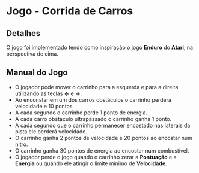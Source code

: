 # Jogo - Corrida de Carros

## Detalhes

O jogo foi implementado tendo como inspiração o jogo **Enduro** do **Atari**, na perspectiva de cima.

## Manual do Jogo

- O jogador pode mover o carrinho para a esquerda e para a direita utilizando as teclas **<-** e **->**.
- Ao enconstar em um dos carros obstáculos o carrinho perderá velocidade e 10 pontos.
- A cada segundo o carrinho perde 1 ponto de energia.
- A cada carro obstáculo ultrapassado o carrinho ganha 1 ponto.
- A cada segundo que o carrinho permanecer encostado nas laterais da pista ele perderá velocidade.
- O carrinho ganha 2 pontos de velocidade e 20 pontos ao encostar num nitro.
- O carrinho ganha 30 pontos de energia ao encostar num combustível.
- O jogador perde o jogo quando o carrinho zerar a **Pontuação** e a **Energia** ou quando ele atingir o limite mínimo de **Velocidade**.